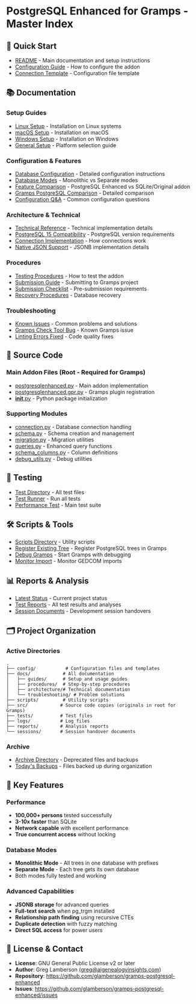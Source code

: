 # PostgreSQL Enhanced for Gramps - Master Index

## 🚀 Quick Start
- [README](README.md) - Main documentation and setup instructions
- [Configuration Guide](docs/guides/DATABASE_CONFIGURATION_GUIDE.md) - How to configure the addon
- [Connection Template](config/connection_info_template.txt) - Configuration file template

## 📚 Documentation

### Setup Guides
- [Linux Setup](docs/guides/SETUP_GUIDE_LINUX.md) - Installation on Linux systems
- [macOS Setup](docs/guides/SETUP_GUIDE_MACOS.md) - Installation on macOS
- [Windows Setup](docs/guides/SETUP_GUIDE_WINDOWS.md) - Installation on Windows
- [General Setup](docs/guides/SETUP_GUIDE.md) - Platform selection guide

### Configuration & Features
- [Database Configuration](docs/guides/DATABASE_CONFIGURATION_GUIDE.md) - Detailed configuration instructions
- [Database Modes](docs/guides/DATABASE_MODES_DELETION_BEHAVIOR.md) - Monolithic vs Separate modes
- [Feature Comparison](docs/guides/FEATURE_COMPARISON.md) - PostgreSQL Enhanced vs SQLite/Original addon
- [Gramps PostgreSQL Comparison](docs/guides/GRAMPS_POSTGRES_COMPARISON.md) - Detailed comparison
- [Configuration Q&A](docs/guides/ANSWERS_TO_CONFIGURATION_QUESTIONS.md) - Common configuration questions

### Architecture & Technical
- [Technical Reference](docs/architecture/TECHNICAL_CONTEXT_REFERENCE.md) - Technical implementation details
- [PostgreSQL 15 Compatibility](docs/architecture/POSTGRESQL_15_COMPAT.md) - PostgreSQL version requirements
- [Connection Implementation](docs/architecture/CONNECTION_CONFIG_IMPLEMENTATION.md) - How connections work
- [Native JSON Support](docs/architecture/NATIVE_JSON_FIX.md) - JSONB implementation details

### Procedures
- [Testing Procedures](docs/procedures/TESTING.md) - How to test the addon
- [Submission Guide](docs/guides/SUBMISSION_GUIDE.md) - Submitting to Gramps project
- [Submission Checklist](docs/procedures/SUBMISSION_CHECKLIST.md) - Pre-submission requirements
- [Recovery Procedures](docs/procedures/RECOVERY_PROCESS_DOCUMENTATION.md) - Database recovery

### Troubleshooting
- [Known Issues](docs/troubleshooting/) - Common problems and solutions
- [Gramps Check Tool Bug](docs/troubleshooting/GRAMPS_CHECK_TOOL_BUG.md) - Known Gramps issue
- [Linting Errors Fixed](docs/troubleshooting/LINTING_ERRORS_FIXED.md) - Code quality fixes

## 🔧 Source Code

### Main Addon Files (Root - Required for Gramps)
- [postgresqlenhanced.py](postgresqlenhanced.py) - Main addon implementation
- [postgresqlenhanced.gpr.py](postgresqlenhanced.gpr.py) - Gramps plugin registration
- [__init__.py](__init__.py) - Python package initialization

### Supporting Modules
- [connection.py](connection.py) - Database connection handling
- [schema.py](schema.py) - Schema creation and management
- [migration.py](migration.py) - Migration utilities
- [queries.py](queries.py) - Enhanced query functions
- [schema_columns.py](schema_columns.py) - Column definitions
- [debug_utils.py](debug_utils.py) - Debug utilities

## 🧪 Testing
- [Test Directory](tests/) - All test files
- [Test Runner](scripts/run_tests.py) - Run all tests
- [Performance Test](tests/test_postgresql_enhanced.py) - Main test suite

## 🛠️ Scripts & Tools
- [Scripts Directory](scripts/) - Utility scripts
- [Register Existing Tree](scripts/register_existing_tree.sh) - Register PostgreSQL trees in Gramps
- [Debug Gramps](scripts/START_GRAMPS_DEBUG.sh) - Start Gramps with debugging
- [Monitor Import](scripts/monitor_import.sh) - Monitor GEDCOM imports

## 📊 Reports & Analysis
- [Latest Status](reports/CURRENT_STATUS_2025_08_06.md) - Current project status
- [Test Reports](reports/) - All test results and analyses
- [Session Documents](sessions/) - Development session handovers

## 🗂️ Project Organization

### Active Directories
```
.
├── config/           # Configuration files and templates
├── docs/            # All documentation
│   ├── guides/      # Setup and usage guides
│   ├── procedures/  # Step-by-step procedures
│   ├── architecture/# Technical documentation
│   └── troubleshooting/ # Problem solutions
├── scripts/         # Utility scripts
├── src/            # Source code copies (originals in root for Gramps)
├── tests/          # Test files
├── logs/           # Log files
├── reports/        # Analysis reports
└── sessions/       # Session handover documents
```

### Archive
- [Archive Directory](archive/) - Deprecated files and backups
- [Today's Backups](archive/backups/2025-08-06/) - Files backed up during organization

## 🔑 Key Features

### Performance
- **100,000+ persons** tested successfully
- **3-10x faster** than SQLite
- **Network capable** with excellent performance
- **True concurrent access** without locking

### Database Modes
- **Monolithic Mode** - All trees in one database with prefixes
- **Separate Mode** - Each tree gets its own database
- Both modes fully tested and working

### Advanced Capabilities
- **JSONB storage** for advanced queries
- **Full-text search** when pg_trgm installed
- **Relationship path finding** using recursive CTEs
- **Duplicate detection** with fuzzy matching
- **Direct SQL access** for power users

## 📝 License & Contact
- **License**: GNU General Public License v2 or later
- **Author**: Greg Lamberson (greg@aigenealogyinsights.com)
- **Repository**: https://github.com/glamberson/gramps-postgresql-enhanced
- **Issues**: https://github.com/glamberson/gramps-postgresql-enhanced/issues